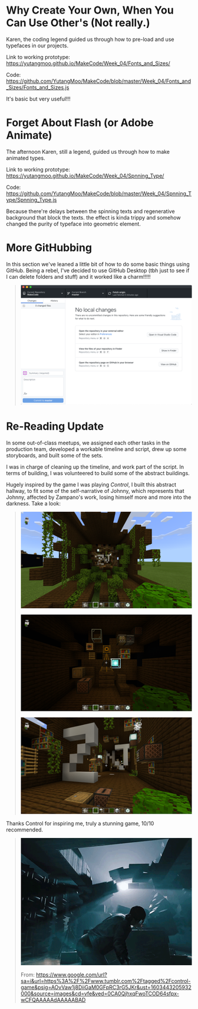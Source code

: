 # Why Create Your Own, When You Can Use Other's (Not really.)

Karen, the coding legend guided us through how to pre-load and use typefaces in our projects.

Link to working prototype:
https://yutangmoo.github.io/MakeCode/Week_04/Fonts_and_Sizes/

Code:
https://github.com/YutangMoo/MakeCode/blob/master/Week_04/Fonts_and_Sizes/Fonts_and_Sizes.js

It's basic but very useful!!!



# Forget About Flash (or Adobe Animate)

The afternoon Karen, still a legend, guided us through how to make animated types. 

Link to working prototype:
https://yutangmoo.github.io/MakeCode/Week_04/Spnning_Type/

Code:
https://github.com/YutangMoo/MakeCode/blob/master/Week_04/Spnning_Type/Spnning_Type.js

Because there're delays between the spinning texts and regenerative background that block the texts. the effect is kinda trippy and somehow changed the purity of typeface into geometric element. 



# More GitHubbing

In this section we've leaned a little bit of how to do some basic things using GitHub. Being a rebel, I've decided to use GitHub Desktop (tbh just to see if I can delete folders and stuff) and it worked like a charm!!!!!

> ![1_GitHub](https://github.com/YutangMoo/MakeCode/blob/master/Week_04/Images/1_GitHub.png?raw=true)
>



# Re-Reading Update

In some out-of-class meetups, we assigned each other tasks in the production team, developed a workable timeline and script, drew up some storyboards, and built some of the sets.

I was in charge of cleaning up the timeline, and work part of the script. In terms of building, I was volunteered to build some of the abstract buildings. 

Hugely inspired by the game I was playing *Control*, I built this abstract hallway, to fit some of the self-narrative of Johnny, which represents that Johnny, affected by Zampano's work, losing himself more and more into the darkness. Take a look:

> ![2_MCS](https://github.com/YutangMoo/MakeCode/blob/master/Week_04/Images/2_MCS.png?raw=true)
>
> ![3_MCS](https://github.com/YutangMoo/MakeCode/blob/master/Week_04/Images/3_MCS.png?raw=true)
>
> ![4_MCS](https://github.com/YutangMoo/MakeCode/blob/master/Week_04/Images/4_MCS.png?raw=true)

Thanks Control for inspiring me, truly a stunning game, 10/10 recommended.

> ![tumblr_pa7xr2eIHw1qgojgxo5_500](https://github.com/YutangMoo/MakeCode/blob/master/Week_04/Images/tumblr_pa7xr2eIHw1qgojgxo5_500.gif?raw=true)
>
> From: https://www.google.com/url?sa=i&url=https%3A%2F%2Fwww.tumblr.com%2Ftagged%2Fcontrol-game&psig=AOvVaw1j8DiiGaM0GFpRC3rG5JKr&ust=1603443205932000&source=images&cd=vfe&ved=0CA0QjhxqFwoTCOD64sfpx-wCFQAAAAAdAAAAABAD
